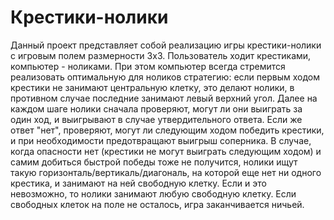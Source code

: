 # Крестики-нолики
Данный проект представляет собой реализацию игры крестики-нолики с игровым полем размерности 3х3. Пользователь ходит крестиками, компьютер - ноликами. При этом компьютер всегда стремится реализовать оптимальную для ноликов стратегию: если первым ходом крестики не занимают центральную клетку, это делают нолики, в противном случае последние занимают левый верхний угол. Далее на каждом шаге нолики сначала проверяют, могут ли они выиграть за один ход, и выигрывают в случае утвердительного ответа. Если же ответ "нет", проверяют, могут ли следующим ходом победить крестики, и при необходимости предотвращают выигрыш соперника.  В случае, когда опасности нет (крестики не могут выиграть следующим ходом) и самим добиться быстрой победы тоже не получится, нолики ищут такую горизонталь/вертикаль/диагональ, на которой еще нет ни одного крестика, и занимают на ней свободную клетку. Если и это невозможно, то нолики занимают любую свободную клетку. Если свободных клеток на поле не осталось, игра заканчивается ничьей.
